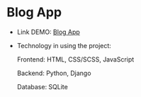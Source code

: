 # Blog App 

  - Link DEMO: [Blog App]()

  - Technology in using the project:
    
    Frontend: HTML, CSS/SCSS, JavaScript
    
    Backend: Python, Django
    
    Database: SQLite
    
 
